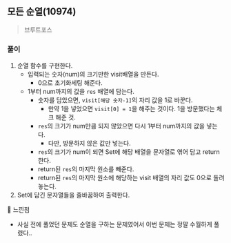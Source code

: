 ## 모든 순열(10974)
> 브루트포스

### 풀이 
1. 순열 함수를 구현한다. 
   - 입력되는 숫자(num)의 크기만한 visit배열을 만든다. 
     - 0으로 초기화세팅 해준다. 
   - 1부터 num까지의 값을 `res` 배열에 담는다.
     - 숫자를 담았으면, `visit[해당 숫자-1]`의 자리 값을 1로 바꾼다. 
       - 만약 1을 넣었으면 `visit[0] = 1`을 해주는 것이다. 1을 방문했다는 체크 해준 것.
     - `res`의 크기가 num만큼 되지 않았으면 다시 1부터 num까지의 값을 넣는다. 
       - 다만, 방문하지 않은 값만 넣는다. 
     - `res`의 크기가 num이 되면 Set에 해당 배열을 문자열로 엮어 담고 return 한다. 
     - return된 `res`의 마지막 원소를 빼준다. 
     - return된 `res`의 마지막 원소에 해당하는 visit 배열의 자리 값도 0으로 돌려놓는다.
2. Set에 담긴 문자열들을 줄바꿈하여 출력한다.      
   
📌 느낀점   
- 사실 전에 풀었던 문제도 순열을 구하는 문제였어서 이번 문제는 정말 수월하게 풀렸다.. 